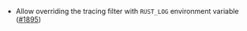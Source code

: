 *   Allow overriding the tracing filter with `RUST_LOG` environment variable
    ([#1895](https://github.com/informalsystems/ibc-rs/issues/1895))
